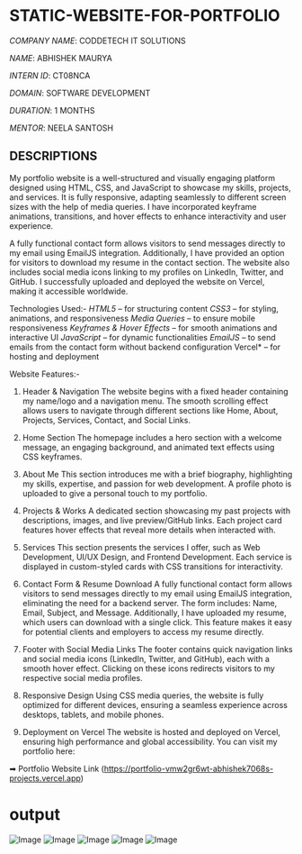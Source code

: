 # STATIC-WEBSITE-FOR-PORTFOLIO

*COMPANY NAME*: CODDETECH IT SOLUTIONS

*NAME*: ABHISHEK MAURYA

*INTERN ID*: CT08NCA

*DOMAIN*: SOFTWARE DEVELOPMENT

*DURATION*: 1 MONTHS

*MENTOR*: NEELA SANTOSH

## DESCRIPTIONS
My portfolio website is a well-structured and visually engaging platform designed using HTML, CSS, and JavaScript to showcase my skills, projects, and services. It is fully responsive, adapting seamlessly to different screen sizes with the help of media queries. I have incorporated keyframe animations, transitions, and hover effects to enhance interactivity and user experience.

A fully functional contact form allows visitors to send messages directly to my email using EmailJS integration. Additionally, I have provided an option for visitors to download my resume in the contact section. The website also includes social media icons linking to my profiles on LinkedIn, Twitter, and GitHub. I successfully uploaded and deployed the website on Vercel, making it accessible worldwide.

Technologies Used:- 
  *HTML5* – for structuring content
  *CSS3* – for styling, animations, and responsiveness
  *Media Queries* – to ensure mobile responsiveness
  *Keyframes & Hover Effects* – for smooth animations and interactive UI
  *JavaScript* – for dynamic functionalities
  *EmailJS* – to send emails from the contact form without backend configuration
  Vercel* – for hosting and deployment
  
Website Features:-
1. Header & Navigation
  The website begins with a fixed header containing my name/logo and a navigation menu. The smooth scrolling effect allows users to navigate through different        sections like Home, About, Projects, Services, Contact, and Social Links.

2. Home Section
  The homepage includes a hero section with a welcome message, an engaging background, and animated text effects using CSS keyframes.

3. About Me
  This section introduces me with a brief biography, highlighting my skills, expertise, and passion for web development. A profile photo is uploaded to give a        personal touch to my portfolio.

4. Projects & Works
  A dedicated section showcasing my past projects with descriptions, images, and live preview/GitHub links. Each project card features hover effects that reveal      more details when interacted with.

5. Services
  This section presents the services I offer, such as Web Development, UI/UX Design, and Frontend Development. Each service is displayed in custom-styled cards       with CSS transitions for interactivity.

6. Contact Form & Resume Download
  A fully functional contact form allows visitors to send messages directly to my email using EmailJS integration, eliminating the need for a backend server. The     form includes: Name, Email, Subject, and Message. Additionally, I have uploaded my resume, which users can download with a single click. This feature makes it 
  easy for potential clients and employers to access my resume directly.

7. Footer with Social Media Links
  The footer contains quick navigation links and social media icons (LinkedIn, Twitter, and GitHub), each with a smooth hover effect. Clicking on these icons         redirects visitors to my respective social media profiles.

8. Responsive Design
  Using CSS media queries, the website is fully optimized for different devices, ensuring a seamless experience across desktops, tablets, and mobile phones.

9. Deployment on Vercel
  The website is hosted and deployed on Vercel, ensuring high performance and global accessibility. You can visit my portfolio here:

➡ Portfolio Website Link (https://portfolio-vmw2gr6wt-abhishek7068s-projects.vercel.app)

# output

![Image](https://github.com/user-attachments/assets/d89549ac-4cd4-4afa-8649-25da2b604ec9)
![Image](https://github.com/user-attachments/assets/83466b56-28e7-466d-a852-a3d0baa1f92e)
![Image](https://github.com/user-attachments/assets/7bdbf9fa-286e-45d2-9590-625cdff8168d)
![Image](https://github.com/user-attachments/assets/0352b5a6-e690-4e6d-bd28-ca361b45c0f9)
![Image](https://github.com/user-attachments/assets/52183650-14a2-46ae-9986-813255b744e4)

